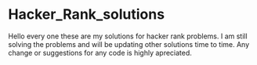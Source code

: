 # Hacker_Rank_solutions
Hello every one these are my solutions for hacker rank problems.
I am still solving the problems and will be updating other solutions time to time.
Any change or suggestions for any code is highly apreciated.
